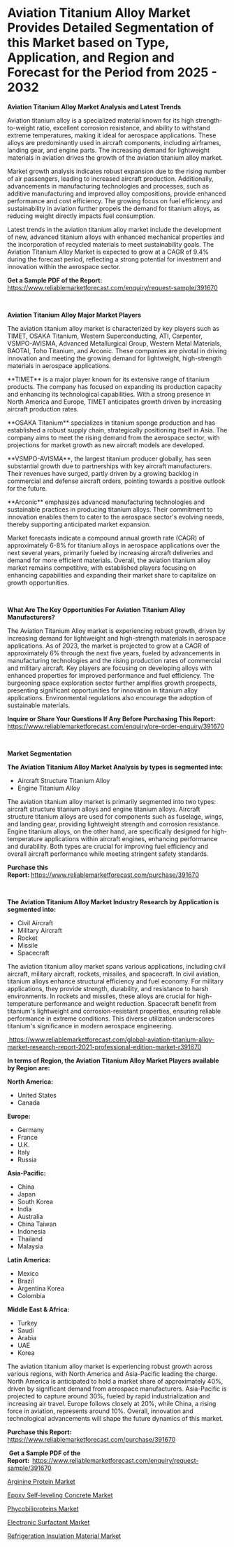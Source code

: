 <p><h1>Aviation Titanium Alloy Market Provides Detailed Segmentation of this Market based on Type, Application, and Region and Forecast for the Period from 2025 - 2032</h1></p><p><strong>Aviation Titanium Alloy Market Analysis and Latest Trends</strong></p>
<p><p>Aviation titanium alloy is a specialized material known for its high strength-to-weight ratio, excellent corrosion resistance, and ability to withstand extreme temperatures, making it ideal for aerospace applications. These alloys are predominantly used in aircraft components, including airframes, landing gear, and engine parts. The increasing demand for lightweight materials in aviation drives the growth of the aviation titanium alloy market.</p><p>Market growth analysis indicates robust expansion due to the rising number of air passengers, leading to increased aircraft production. Additionally, advancements in manufacturing technologies and processes, such as additive manufacturing and improved alloy compositions, provide enhanced performance and cost efficiency. The growing focus on fuel efficiency and sustainability in aviation further propels the demand for titanium alloys, as reducing weight directly impacts fuel consumption.</p><p>Latest trends in the aviation titanium alloy market include the development of new, advanced titanium alloys with enhanced mechanical properties and the incorporation of recycled materials to meet sustainability goals. The Aviation Titanium Alloy Market is expected to grow at a CAGR of 9.4% during the forecast period, reflecting a strong potential for investment and innovation within the aerospace sector.</p></p>
<p><strong>Get a Sample PDF of the Report:&nbsp;</strong> <a href="https://www.reliablemarketforecast.com/enquiry/request-sample/391670?utm_campaign=1130&utm_medium=2&utm_source=Github&utm_content=ia&utm_term=29032025&utm_id=aviation-titanium-alloy">https://www.reliablemarketforecast.com/enquiry/request-sample/391670</a></p>
<p>&nbsp;</p>
<p><strong>Aviation Titanium Alloy Major Market Players</strong></p>
<p><p>The aviation titanium alloy market is characterized by key players such as TIMET, OSAKA Titanium, Western Superconducting, ATI, Carpenter, VSMPO-AVISMA, Advanced Metallurgical Group, Western Metal Materials, BAOTAI, Toho Titanium, and Arconic. These companies are pivotal in driving innovation and meeting the growing demand for lightweight, high-strength materials in aerospace applications.</p><p>**TIMET** is a major player known for its extensive range of titanium products. The company has focused on expanding its production capacity and enhancing its technological capabilities. With a strong presence in North America and Europe, TIMET anticipates growth driven by increasing aircraft production rates.</p><p>**OSAKA Titanium** specializes in titanium sponge production and has established a robust supply chain, strategically positioning itself in Asia. The company aims to meet the rising demand from the aerospace sector, with projections for market growth as new aircraft models are developed.</p><p>**VSMPO-AVISMA**, the largest titanium producer globally, has seen substantial growth due to partnerships with key aircraft manufacturers. Their revenues have surged, partly driven by a growing backlog in commercial and defense aircraft orders, pointing towards a positive outlook for the future.</p><p>**Arconic** emphasizes advanced manufacturing technologies and sustainable practices in producing titanium alloys. Their commitment to innovation enables them to cater to the aerospace sector's evolving needs, thereby supporting anticipated market expansion.</p><p>Market forecasts indicate a compound annual growth rate (CAGR) of approximately 6-8% for titanium alloys in aerospace applications over the next several years, primarily fueled by increasing aircraft deliveries and demand for more efficient materials. Overall, the aviation titanium alloy market remains competitive, with established players focusing on enhancing capabilities and expanding their market share to capitalize on growth opportunities.</p></p>
<p>&nbsp;</p>
<p><strong>What Are The Key Opportunities For Aviation Titanium Alloy Manufacturers?</strong></p>
<p><p>The Aviation Titanium Alloy market is experiencing robust growth, driven by increasing demand for lightweight and high-strength materials in aerospace applications. As of 2023, the market is projected to grow at a CAGR of approximately 6% through the next five years, fueled by advancements in manufacturing technologies and the rising production rates of commercial and military aircraft. Key players are focusing on developing alloys with enhanced properties for improved performance and fuel efficiency. The burgeoning space exploration sector further amplifies growth prospects, presenting significant opportunities for innovation in titanium alloy applications. Environmental regulations also encourage the adoption of sustainable materials.</p></p>
<p><strong>Inquire or Share Your Questions If Any Before Purchasing This Report:</strong> <a href="https://www.reliablemarketforecast.com/enquiry/pre-order-enquiry/391670?utm_campaign=1130&utm_medium=2&utm_source=Github&utm_content=ia&utm_term=29032025&utm_id=aviation-titanium-alloy">https://www.reliablemarketforecast.com/enquiry/pre-order-enquiry/391670</a></p>
<p>&nbsp;</p>
<p><strong>Market Segmentation</strong></p>
<p><strong>The Aviation Titanium Alloy Market Analysis by types is segmented into:</strong></p>
<p><ul><li>Aircraft Structure Titanium Alloy</li><li>Engine Titanium Alloy</li></ul></p>
<p><p>The aviation titanium alloy market is primarily segmented into two types: aircraft structure titanium alloys and engine titanium alloys. Aircraft structure titanium alloys are used for components such as fuselage, wings, and landing gear, providing lightweight strength and corrosion resistance. Engine titanium alloys, on the other hand, are specifically designed for high-temperature applications within aircraft engines, enhancing performance and durability. Both types are crucial for improving fuel efficiency and overall aircraft performance while meeting stringent safety standards.</p></p>
<p><strong>Purchase this Report:&nbsp;</strong><a href="https://www.reliablemarketforecast.com/purchase/391670?utm_campaign=1130&utm_medium=2&utm_source=Github&utm_content=ia&utm_term=29032025&utm_id=aviation-titanium-alloy">https://www.reliablemarketforecast.com/purchase/391670</a></p>
<p>&nbsp;</p>
<p><strong>The Aviation Titanium Alloy Market Industry Research by Application is segmented into:</strong></p>
<p><ul><li>Civil Aircraft</li><li>Military Aircraft</li><li>Rocket</li><li>Missile</li><li>Spacecraft</li></ul></p>
<p><p>The aviation titanium alloy market spans various applications, including civil aircraft, military aircraft, rockets, missiles, and spacecraft. In civil aviation, titanium alloys enhance structural efficiency and fuel economy. For military applications, they provide strength, durability, and resistance to harsh environments. In rockets and missiles, these alloys are crucial for high-temperature performance and weight reduction. Spacecraft benefit from titanium's lightweight and corrosion-resistant properties, ensuring reliable performance in extreme conditions. This diverse utilization underscores titanium's significance in modern aerospace engineering.</p></p>
<p><a href="https://www.reliablemarketforecast.com/global-aviation-titanium-alloy-market-research-report-2021-professional-edition-market-r391670?utm_campaign=1130&utm_medium=2&utm_source=Github&utm_content=ia&utm_term=29032025&utm_id=aviation-titanium-alloy">&nbsp;https://www.reliablemarketforecast.com/global-aviation-titanium-alloy-market-research-report-2021-professional-edition-market-r391670</a></p>
<p><strong>In terms of Region, the Aviation Titanium Alloy Market Players available by Region are:</strong></p>
<p>
    <p> <strong> North America: </strong>
        <ul>
            <li>United States</li>
            <li>Canada</li>
        </ul>
        </p> 
    <p> <strong> Europe: </strong>
        <ul>
            <li>Germany</li>
            <li>France</li>
            <li>U.K.</li>
            <li>Italy</li>
            <li>Russia</li>
        </ul>
        </p> 
    <p> <strong> Asia-Pacific: </strong>
        <ul>
            <li>China</li>
            <li>Japan</li>
            <li>South Korea</li>
            <li>India</li>
            <li>Australia</li>
            <li>China Taiwan</li>
            <li>Indonesia</li>
            <li>Thailand</li>
            <li>Malaysia</li>
        </ul>
        </p> 
    <p> <strong> Latin America: </strong>
        <ul>
            <li>Mexico</li>
            <li>Brazil</li>
            <li>Argentina Korea</li>
            <li>Colombia</li>
        </ul>
        </p> 
    <p> <strong> Middle East & Africa: </strong>
        <ul>
            <li>Turkey</li>
            <li>Saudi</li>
            <li>Arabia</li>
            <li>UAE</li>
            <li>Korea</li>
        </ul>
    </p>
    </p>
<p><p>The aviation titanium alloy market is experiencing robust growth across various regions, with North America and Asia-Pacific leading the charge. North America is anticipated to hold a market share of approximately 40%, driven by significant demand from aerospace manufacturers. Asia-Pacific is projected to capture around 30%, fueled by rapid industrialization and increasing air travel. Europe follows closely at 20%, while China, a rising force in aviation, represents around 10%. Overall, innovation and technological advancements will shape the future dynamics of this market.</p></p>
<p><strong>Purchase this Report: </strong><a href="https://www.reliablemarketforecast.com/purchase/391670?utm_campaign=1130&utm_medium=2&utm_source=Github&utm_content=ia&utm_term=29032025&utm_id=aviation-titanium-alloy">https://www.reliablemarketforecast.com/purchase/391670</a></p>
<p>&nbsp;<strong>Get a Sample PDF of the Report:&nbsp;&nbsp;</strong><a href="https://www.reliablemarketforecast.com/enquiry/request-sample/391670?utm_campaign=1130&utm_medium=2&utm_source=Github&utm_content=ia&utm_term=29032025&utm_id=aviation-titanium-alloy">https://www.reliablemarketforecast.com/enquiry/request-sample/391670</a></p>
<p><strong></strong></p>
<p><p><a href="https://github.com/lelahokendo/Market-Research-Report-List-1/blob/main/arginine-protein-market.md?utm_campaign=1130&utm_medium=2&utm_source=Github&utm_content=ia&utm_term=29032025&utm_id=aviation-titanium-alloy">Arginine Protein Market</a></p><p><a href="https://github.com/vestadjogile/Market-Research-Report-List-1/blob/main/epoxy-self-leveling-concrete-market.md?utm_campaign=1130&utm_medium=2&utm_source=Github&utm_content=ia&utm_term=29032025&utm_id=aviation-titanium-alloy">Epoxy Self-leveling Concrete Market</a></p><p><a href="https://github.com/wantadhagino/Market-Research-Report-List-1/blob/main/phycobiliproteins-market.md?utm_campaign=1130&utm_medium=2&utm_source=Github&utm_content=ia&utm_term=29032025&utm_id=aviation-titanium-alloy">Phycobiliproteins Market</a></p><p><a href="https://github.com/gogashopkewy/Market-Research-Report-List-1/blob/main/electronic-surfactant-market.md?utm_campaign=1130&utm_medium=2&utm_source=Github&utm_content=ia&utm_term=29032025&utm_id=aviation-titanium-alloy">Electronic Surfactant Market</a></p><p><a href="https://github.com/eskelimaksic/Market-Research-Report-List-1/blob/main/refrigeration-insulation-material-market.md?utm_campaign=1130&utm_medium=2&utm_source=Github&utm_content=ia&utm_term=29032025&utm_id=aviation-titanium-alloy">Refrigeration Insulation Material Market</a></p></p>